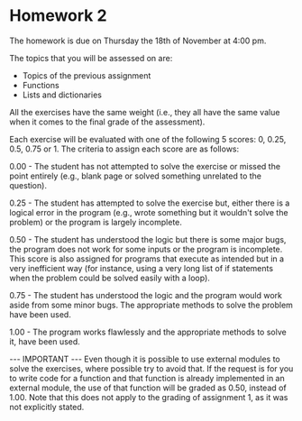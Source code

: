 # Homework 2
 
The homework is due on Thursday the 18th of November at 4:00 pm. 

The topics that you will be assessed on are:

- Topics of the previous assignment
- Functions
- Lists and dictionaries

All the exercises have the same weight (i.e., they all have the same value when it comes to the final grade of the assessment).

Each exercise will be evaluated with one of the following 5 scores: 0, 0.25, 0.5, 0.75 or 1.
The criteria to assign each score are as follows:

0.00 - The student has not attempted to solve the exercise or missed the point entirely (e.g., blank page or solved something unrelated to the question).

0.25 - The student has attempted to solve the exercise but, either there is a logical error in the program (e.g., wrote something but it wouldn't solve the problem) or the program is largely incomplete.

0.50 - The student has understood the logic but there is some major bugs, the program does not work for some inputs or the program is incomplete. This score is also assigned for programs that execute as intended but in a very inefficient way (for instance, using a very long list of if statements when the problem could be solved easily with a loop).

0.75 - The student has understood the logic and the program would work aside from some minor bugs. The appropriate methods to solve the problem have been used.

1.00 - The program works flawlessly and the appropriate methods to solve it, have been used.

--- IMPORTANT ---
Even though it is possible to use external modules to solve the exercises, where possible try to avoid that. If the request is for you to write code for a function and that function is already implemented in an external module, the use of that function will be graded as 0.50, instead of 1.00. 
Note that this does not apply to the grading of assignment 1, as it was not explicitly stated.

